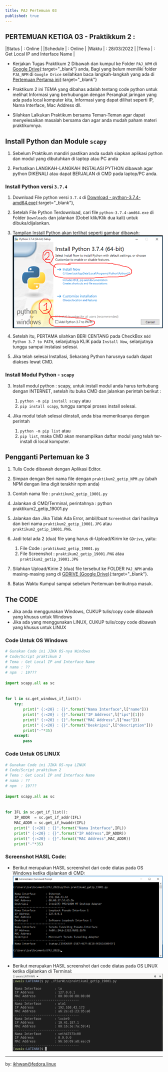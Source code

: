 ```yaml
---
title: PAJ Pertemuan 03
published: true
---
```



## PERTEMUAN KETIGA 03 - Praktikkum 2 :

|Status   | : Online                 |
|Schedule | : Online                 |
|Waktu    | : 28/03/2022             |
|Tema     | : Get Local IP and Interface Name           |


* Kerjakan Tugas Praktikum 2 Dibawah dan kumpul ke Folder `PAJ_NPM` di [Google Drive](https://drive.google.com/drive/folders/1mEOIndRBI0v4wH9DeyMRMF8obfIMvB5R?usp=sharing){:target="_blank"} anda, Bagi yang belum memiliki folder `PJA_NPM` di `Google Drice` seilahkan baca langkah-langkah yang ada di  [Pertemuan Pertama ini](http://localhost:4000/KuliahPAJ-P1.html#pertama){:target="_blank"}

* Praktikum 2 ini TEMA yang dibahas adalah tentang code python untuk melihat Informasi yang berhubungan dengan Perangkat jaringan yang ada pada local komputer kita, Informasi yang dapat dilihat seperti IP, Nama Interface, Mac Address dll.

* Silahkan Lalkukan Praktikum bersama Teman-Teman agar dapat menyelesaikan masalah bersama dan agar anda mudah paham materi praktikumnya.

## Install Python dan Module `scapy`

1. Sebelum Praktikum mandiri pastikan anda sudah siapkan aplikasi python dan modul yang dibutuhkan di laptop atau PC anda

2. Perhatikan LANGKAH-LANGKAH INSTALASI PYTHON dibawah agar python DIKENALI atau dapat BERJALAN di CMD pada laptop/PC anda.

### Install Python versi `3.7.4`

1. Download File python versi `3.7.4` di [Download - python-3.7.4-amd64.exe](downloads#master){:target="_blank"},

2. Setelah File Python Terdownload, cari file `python-3.7.4-amd64.exe` di Folder `Downloads` dan jalankan (Dobel klik/Klik dua kali) untuk dibuka/dijalankan.

3. Tampilan Install Python akan terlihat seperti gambar dibawah: 
![Install Python ](assets/reff/paj/python_install.png)


4. Setelah itu, PERTAMA silahkan BERI CENTANG pada CheckBox `Add Python 3.7 to PATH`, selanjutnya KLIK pada `Install Now`, selanjutnya tunggu sampai instalasi selesai.

5. Jika telah selesai Installasi, Sekarang Python harusnya sudah dapat diakses lewat CMD.

### Install Modul Python - `scapy`

3. Install modul python : scapy, untuk install modul anda harus terhubung dengan INTERNET, setelah itu buka CMD dan jalankan perintah berikut :
    1. `python -m pip install scapy` atau
    2. `pip install scapy`, tunggu sampai proses install selesai.

4. Jika modul telah selesai diinstall, anda bisa memeriksanya dengan perintah 
    1. `python -m pip list` atau 
    2. `pip list`, maka CMD akan menampilkan daftar modul yang telah ter-install di local komputer.



## Pengganti Pertemuan ke 3

1. Tulis Code dibawah dengan Aplikasi Editor.

2. Simpan dengan Beri nama file dengan `praktikum2_getip_NPM.py` (ubah NPM dengan lima digit terakhir npm anda)

3. Contoh nama file : `praktikum2_getip_19001.py`

4. Jalankan di CMD/Terminal, perintahnya : python praktikum2_getip_19001.py

5. Jalankan dan Jika Tidak Ada Error, ambil/buat `ScreenShot` dari hasilnya dan beri nama `praktikum2_getip_19001.JPG` atau `praktikum2_getip_19001.PNG`.

6. Jadi total ada 2 (dua) file yang harus di-Upload/Kirim ke `GDrive`, yaitu:
    1. File Code : `praktikum2_getip_19001.py`
    2. File Screenshot : `praktikum2_getip_19001.PNG` atau `praktikum2_getip_19001.JPG`

7. Silahkan Upload/Kirim 2 (dua) file tersebut ke FOLDER `PAJ_NPM` anda masing-masing yang di [GDRIVE (Google Drive)](https://drive.google.com/drive/folders/1mEOIndRBI0v4wH9DeyMRMF8obfIMvB5R?usp=sharing){:target="_blank"}.

8. Batas Waktu Kumpul sampai sebelum Pertemuan berikutnya masuk.


## The CODE 

* Jika anda menggunakan Windows, CUKUP tulis/copy code dibawah yang khusus untuk Windows
* Jika ada yang menggunakan LINUX, CUKUP tulis/copy code dibawah yang khusus untuk LINUX 

### Code Untuk OS Windows

```python 
# Gunakan Code ini JIKA OS-nya Windows 
# Code/Script praktikum 2
# Tema : Get Local IP and Interface Name 
# nama : ??
# npm  : 19???

import scapy.all as sc


for l in sc.get_windows_if_list():
    try:
        print(" {:<20} : {}".format("Nama Interface",l["name"]))
        print(" {:<20} : {}".format("IP Address",l["ips"][1]))
        print(" {:<20} : {}".format("MAC Address",l["mac"]))
        print(" {:<20} : {}".format("Deskripsi",l["description"]))
        print("-"*35)
    except:
        pass


```

### Code Untuk OS LINUX

```python 
# Gunakan Code ini JIKA OS-nya LINUX
# Code/Script praktikum 2
# Tema : Get Local IP and Interface Name 
# nama : ??
# npm  : 19???

import scapy.all as sc


for IFL in sc.get_if_list():
    IP_ADDR  = sc.get_if_addr(IFL)
    MAC_ADDR = sc.get_if_hwaddr(IFL)
    print(" {:<20} : {}".format("Nama Interface",IFL))
    print(" {:<20} : {}".format("IP Address",IP_ADDR))
    print(" {:<20} : {}".format("MAC Address",MAC_ADDR))
    print("-"*35)

```

### Screenshot HASIL Code: 

* Berikut merupakan HASIL screenshot dari code diatas pada OS Windows ketika dijalankan di CMD: 
![Install Python ](assets/reff/paj/praktikum2_getip_NPM.png)


* Berikut merupakan HASIL screenshot dari code diatas pada OS LINUX  ketika dijalankan di Terminal:
![Install Python ](assets/reff/paj/praktikum2_getip_linux.png)


***
by: ikhwan@fedora.linux 

